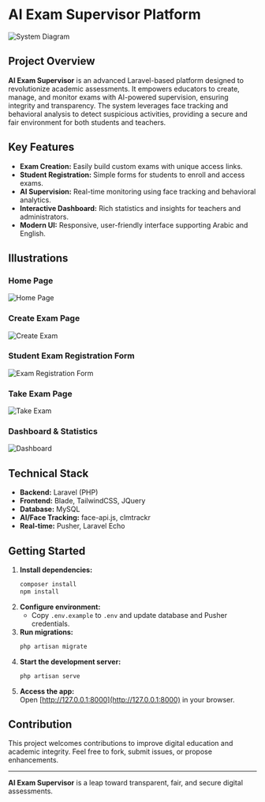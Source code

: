 # AI Exam Supervisor Platform

![System Diagram](https://media.licdn.com/dms/image/v2/D4E22AQEzAcs72_p40w/feedshare-shrink_2048_1536/B4EZS3mjekGwAo-/0/1738247138906?e=1759363200&v=beta&t=TFU1kJI0B0PU9k7mO0yASBmwTzvrolosgVKp0WBjnLo)

## Project Overview

**AI Exam Supervisor** is an advanced Laravel-based platform designed to revolutionize academic assessments. It empowers educators to create, manage, and monitor exams with AI-powered supervision, ensuring integrity and transparency. The system leverages face tracking and behavioral analysis to detect suspicious activities, providing a secure and fair environment for both students and teachers.

## Key Features

- **Exam Creation:** Easily build custom exams with unique access links.
- **Student Registration:** Simple forms for students to enroll and access exams.
- **AI Supervision:** Real-time monitoring using face tracking and behavioral analytics.
- **Interactive Dashboard:** Rich statistics and insights for teachers and administrators.
- **Modern UI:** Responsive, user-friendly interface supporting Arabic and English.

## Illustrations

### Home Page
![Home Page](https://media.licdn.com/dms/image/v2/D4E22AQEuo8qR4fetEA/feedshare-shrink_2048_1536/B4EZS3mjciHoAo-/0/1738247138644?e=1759363200&v=beta&t=7qewGpZy5p9A4rw-aCYOsxUYme7y7x_MPLoadD_uudE)

### Create Exam Page
![Create Exam](https://media.licdn.com/dms/image/v2/D4E22AQFOIWqqAxaqxw/feedshare-shrink_2048_1536/B4EZS3mjcFHcA0-/0/1738247127759?e=1759363200&v=beta&t=Suh26Q_Bbw_Ze6FDUc8Nmo_i_vAU2dYAfqPV0lRhv9w)

### Student Exam Registration Form
![Exam Registration Form](https://media.licdn.com/dms/image/v2/D4E22AQH1xK57UXynnQ/feedshare-shrink_2048_1536/B4EZS3mjcuG0Ao-/0/1738247129582?e=1759363200&v=beta&t=dhTAC4o5T0LpIVG0vZvSJbYEVcgU6PdAcBQhUb0ch_E)

### Take Exam Page
![Take Exam](https://media.licdn.com/dms/image/v2/D4E22AQHPNjeMdNrG0g/feedshare-shrink_2048_1536/B4EZS3mjeuGYAs-/0/1738247144117?e=1759363200&v=beta&t=X6WAbk7wdvGCiTwoeAsAj5oqZ6Xx00MsrFngchxRTOM)

### Dashboard & Statistics
![Dashboard](https://media.licdn.com/dms/image/v2/D4E22AQGeEM3NS322Uw/feedshare-shrink_2048_1536/B4EZS3mjeMHUAs-/0/1738247140564?e=1759363200&v=beta&t=I7jmBlC5B-7nxUBwLPLt_woCd1Q0T-UL8FmvCGhxm4Y)

## Technical Stack

- **Backend:** Laravel (PHP)
- **Frontend:** Blade, TailwindCSS, JQuery
- **Database:** MySQL
- **AI/Face Tracking:** face-api.js, clmtrackr
- **Real-time:** Pusher, Laravel Echo

## Getting Started

1. **Install dependencies:**
    ```sh
    composer install
    npm install
    ```
2. **Configure environment:**
    - Copy `.env.example` to `.env` and update database and Pusher credentials.
3. **Run migrations:**
    ```sh
    php artisan migrate
    ```
4. **Start the development server:**
    ```sh
    php artisan serve
    ```
5. **Access the app:**  
   Open [http://127.0.0.1:8000](http://127.0.0.1:8000) in your browser.

## Contribution

This project welcomes contributions to improve digital education and academic integrity. Feel free to fork, submit issues, or propose enhancements.

---

**AI Exam Supervisor** is a leap toward transparent, fair, and secure digital assessments.